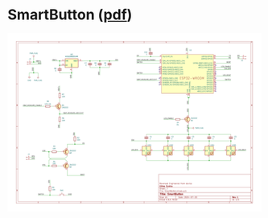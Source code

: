# SmartButton ([pdf](https://github.com/GillesZunino/SmartButton/blob/main/Pictures/SmartButton.pdf?raw=true))

![Schematics](https://github.com/GillesZunino/SmartButton/blob/main/Pictures/SmartButton.svg?raw=true)